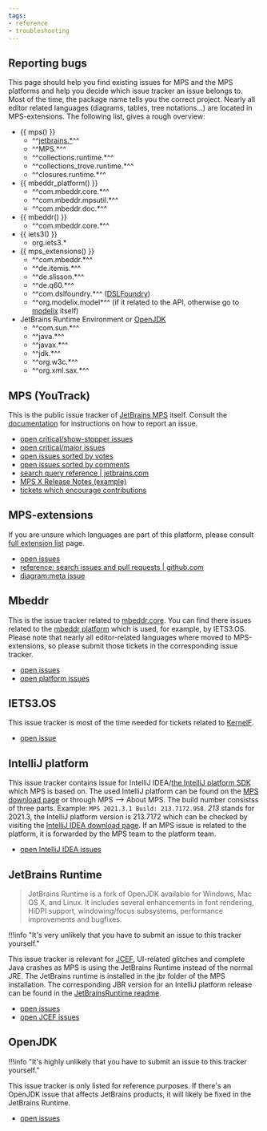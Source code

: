 ```yaml
---
tags:
- reference
- troubleshooting
---
```


## Reporting bugs

This page should help you find existing issues for MPS and the MPS platforms and help you decide which issue tracker an
issue belongs to. Most of the time, the package name tells you the correct project. Nearly all editor related languages
(diagrams, tables, tree notations...) are located in MPS-extensions. The following list, gives a rough overview:

- {{ mps() }}
    - ^^[jetbrains.*](core_languages.md)^^
    - ^^MPS.*^^
    - ^^collections.runtime.*^^
    - ^^collections_trove.runtime.*^^
    - ^^closures.runtime.*^^
- {{ mbeddr_platform() }}
    - ^^com.mbeddr.core.*^^
    - ^^com.mbeddr.mpsutil.*^^
    - ^^com.mbeddr.doc.*^^
- {{ mbeddr() }}
    - ^^com.mbeddr.core.*^^
- {{ iets3() }}
    - org.iets3.*
- {{ mps_extensions() }}
    - ^^com.mbeddr.*^^
    - ^^de.itemis.*^^
    - ^^de.slisson.*^^
    - ^^de.q60.*^^
    - ^^com.dslfoundry.*^^ ([DSLFoundry](https://github.com/DSLFoundry))
    - ^^org.modelix.model*^^ (if it related to the API, otherwise go to [modelix](https://github.com/modelix?type=source) itself)
- JetBrains Runtime Environment or [OpenJDK](https://github.com/openjdk/jdk)
    - ^^com.sun.*^^
    - ^^java.*^^
    - ^^javax.*^^
    - ^^jdk.*^^
    - ^^org.w3c.*^^
    - ^^org.xml.sax.*^^

## MPS (YouTrack)

This is the public issue tracker of [JetBrains MPS](https://github.com/JetBrains/MPS) itself. Consult the [documentation](https://www.jetbrains.com/help/mps/getting-started.html#report-bug) for instructions on how to report an issue.

- [open critical/show-stopper issues](https://youtrack.jetbrains.com/issues/MPS?q=%23Critical%20%23Show-stopper%20%20%23Open%20)
- [open critical/major issues](https://youtrack.jetbrains.com/issues/MPS?q=Priority:%20Major%20Priority:%20Critical%20%23Open%20)
- [open issues sorted by votes](https://youtrack.jetbrains.com/issues/MPS?q=sort%20by:%20votes%20desc%20%23Open%20)
- [open issues sorted by comments](https://youtrack.jetbrains.com/issues/MPS?q=sort%20by:%20comments%20%20desc%20%23Open%20)
- [search query reference | jetbrains.com](https://www.jetbrains.com/help/youtrack/server/Search-and-Command-Attributes.html)
- [MPS X Release Notes (example)](https://youtrack.jetbrains.com/releaseNotes/MPS?q=%23Resolved%20Fix%20versions:%202021.1.4&title=MPS%202021.1.4%20Release%20Notes&_ga=2.50080358.1125194593.1665382985-2058359210.1628057624&_gl=1*19vge7b*_ga*MjA1ODM1OTIxMC4xNjI4MDU3NjI0*_ga_9J976DJZ68*MTY2NTM4NTY0My4zMzMuMS4xNjY1Mzg1ODE5LjQxLjAuMA..)
- [tickets which encourage contributions](https://youtrack.jetbrains.com/issues/MPS?q=%23mps-contribution%20%23Open%20)

## MPS-extensions

If you are unsure which languages are part of this platform, please consult [full extension list](https://jetbrains.github.io/MPS-extensions/extensions/all/) page.

- [open issues](https://github.com/JetBrains/MPS-extensions/issues?q=is%3Aissue+is%3Aopen+sort%3Aupdated-desc)
- [reference: search issues and pull requests | github.com](https://docs.github.com/en/search-github/searching-on-github/searching-issues-and-pull-requests)
- [diagram:meta issue](https://github.com/JetBrains/MPS-extensions/issues/120)

## Mbeddr

This is the issue tracker related to [mbeddr.core](https://github.com/mbeddr/mbeddr.core). You can find there issues related
to the [mbeddr platform](http://mbeddr.com/platform.html) which is used, for example, by IETS3.OS. Please note that nearly
all editor-related languages where moved to MPS-extensions, so please submit those tickets in the corresponding issue tracker.


- [open issues](https://github.com/mbeddr/mbeddr.core/issues?q=is%3Aissue+is%3Aopen+sort%3Aupdated-desc)
- [open platform issues](https://github.com/mbeddr/mbeddr.core/issues?q=is%3Aopen+label%3Aplatform+sort%3Aupdated-desc)

## IETS3.OS

This issue tracker is most of the time needed for tickets related to [KernelF](https://voelter.de/data/books/kernelf-designEvoUse.pdf).

- [open issue](https://github.com/IETS3/iets3.opensource/issues?q=is%3Aissue+is%3Aopen+sort%3Aupdated-desc)

## IntelliJ platform

This issue tracker contains issue for IntelliJ IDEA/[the IntelliJ platform SDK](https://plugins.jetbrains.com/docs/intellij/welcome.html) which MPS is based on. The used IntelliJ platform can be found on the 
[MPS download page](https://www.jetbrains.com/de-de/mps/download/) or through MPS --> About MPS. The build number consistss
of three parts. Example: `MPS 2021.3.1 Build: 213.7172.958`. *213* stands for 2021.3, the IntelliJ platform version is 213.7172 which
can be checked by visiting the [IntelliJ IDEA download page](https://www.jetbrains.com/de-de/idea/download/other.html).
If an MPS issue is related to the platform, it is forwarded by the MPS team to the platform team.

- [open IntelliJ IDEA issues](https://youtrack.jetbrains.com/issues/IDEA?q=%23Open%20)

## JetBrains Runtime

> JetBrains Runtime is a fork of OpenJDK available for Windows, Mac OS X, and Linux. It includes several enhancements in font rendering, HiDPI support, windowing/focus subsystems, performance improvements and bugfixes.

!!!info "It's very unlikely that you have to submit an issue to this tracker yourself."

This issue tracker is relevant for [JCEF](https://plugins.jetbrains.com/docs/intellij/jcef.html), UI-related glitches and
complete Java crashes as MPS is using the JetBrains Runtime instead of the normal JRE. The JetBrains runtime is installed
in the jbr folder of the MPS installation. The corresponding JBR version for an IntelliJ platform release can be found
in the [JetBrainsRuntime readme](https://github.com/JetBrains/JetBrainsRuntime#releases-based-on-jdk-11).

- [open issues](https://youtrack.jetbrains.com/issues/JBR?q=%23Open%20)
- [open JCEF issues](https://youtrack.jetbrains.com/issues/JBR?q=%23Open%20%23jcef%20)

## OpenJDK

!!!info "It's highly unlikely that you have to submit an issue to this tracker yourself."

This issue tracker is only listed for reference purposes. If there's an OpenJDK issue that affects JetBrains products, it
will likely be fixed in the JetBrains Runtime.

- [open issues](https://bugs.openjdk.org/projects/JDK/issues/)